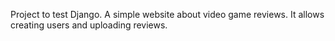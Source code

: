 Project to test Django. A simple website about video game reviews. It allows creating users and uploading reviews. 
